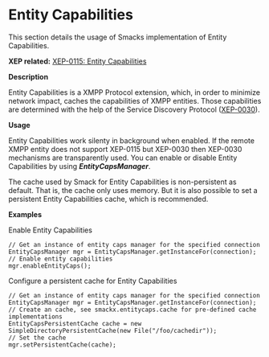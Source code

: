 Entity Capabilities
===================

This section details the usage of Smacks implementation of Entity
Capabilities.

**XEP related:** [XEP-0115: Entity Capabilities](http://xmpp.org/extensions/xep-0115.html)

**Description**

Entity Capabilities is a XMPP Protocol extension, which, in order to minimize
network impact, caches the capabilities of XMPP entities. Those capabilities
are determined with the help of the Service Discovery Protocol
([XEP-0030](http://xmpp.org/extensions/xep-0030.html)).

**Usage**

Entity Capabilities work silenty in background when enabled. If the remote
XMPP entity does not support XEP-0115 but XEP-0030 then XEP-0030 mechanisms
are transparently used. You can enable or disable Entity Capabilities by using
_**EntityCapsManager**_.

The cache used by Smack for Entity Capabilities is non-persistent as default.
That is, the cache only uses memory. But it is also possible to set a
persistent Entity Capabilities cache, which is recommended.

**Examples**

Enable Entity Capabilities

```
// Get an instance of entity caps manager for the specified connection
EntityCapsManager mgr = EntityCapsManager.getInstanceFor(connection);
// Enable entity capabilities
mgr.enableEntityCaps();
```

Configure a persistent cache for Entity Capabilities

```
// Get an instance of entity caps manager for the specified connection
EntityCapsManager mgr = EntityCapsManager.getInstanceFor(connection);
// Create an cache, see smackx.entitycaps.cache for pre-defined cache implementations
EntityCapsPersistentCache cache = new SimpleDirectoryPersistentCache(new File("/foo/cachedir"));
// Set the cache
mgr.setPersistentCache(cache);
```

